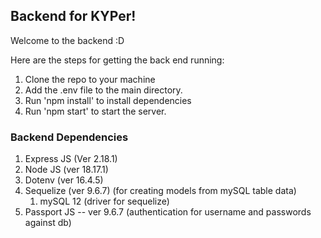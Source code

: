 ## Backend for KYPer!

Welcome to the backend :D

Here are the steps for getting the back end running:
1. Clone the repo to your machine
2. Add the .env file to the main directory.
3. Run 'npm install' to install dependencies 
4. Run 'npm start' to start the server.

### Backend Dependencies
1. Express JS (Ver 2.18.1)
2. Node JS (ver 18.17.1)
3. Dotenv (ver 16.4.5)
4. Sequelize (ver 9.6.7) (for creating models from mySQL table data)
    1. mySQL 12 (driver for sequelize)
5. Passport JS -- ver 9.6.7 (authentication for username and passwords against db) 